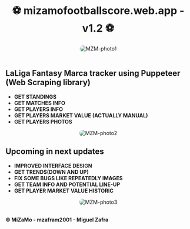 <h1 align="center">⚽ mizamofootballscore.web.app - v1.2 ⚽</h1>
  <div align="center">
    <img alt="MZM-photo1" style="border-radius:50px;" src="https://i.imgur.com/pqC1vQw.png">
  </div>
<br>
<div>
  <h2>LaLiga Fantasy Marca tracker using Puppeteer (Web Scraping library)</h2>
  <ul>
    <b><li>GET STANDINGS</li></b>
    <b><li>GET MATCHES INFO</li></b>
    <b><li>GET PLAYERS INFO</li></b>
    <b><li>GET PLAYERS MARKET VALUE (ACTUALLY MANUAL)</li></b>
    <b><li>GET PLAYERS PHOTOS</li></b>
  </ul>
</div>
  <div align="center">
    <img alt="MZM-photo2" style="border-radius:50px;" src="https://i.imgur.com/ECOlkom.png">
  </div>
  <div>
  <h2>Upcoming in next updates</h2>
  <ul>
    <b><li>IMPROVED INTERFACE DESIGN</li></b>
    <b><li>GET TRENDS(DOWN AND UP)</li></b>
    <b><li>FIX SOME BUGS LIKE REPEATEDLY IMAGES</li></b>
    <b><li>GET TEAM INFO AND POTENTIAL LINE-UP</li></b>
    <b><li>GET PLAYER MARKET VALUE HISTORIC</li></b>
  </ul>
</div>
  
  <div>
  <div align="center">
    <img alt="MZM-photo3" style="border-radius:50px;" src="https://i.imgur.com/8nsZE1e.png">
  </div>
  <br>
       <b><p>© MiZaMo - mzafram2001 - Miguel Zafra</p></b>
  </div>

